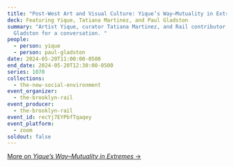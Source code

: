 ```yaml
---
title: "Post-West Art and Visual Culture: Yique’s Way–Mutuality in Extremes"
deck: Featuring Yique, Tatiana Martinez, and Paul Gladston
summary: "Artist Yique, curator Tatiana Martinez, and Rail contributor Paul
  Gladston for a conversation. "
people:
  - person: yique
  - person: paul-gladston
date: 2024-05-20T11:00:00-0500
end_date: 2024-05-20T12:30:00-0500
series: 1070
collections:
  - the-new-social-environment
event_organizer:
  - the-brooklyn-rail
event_producer:
  - the-brooklyn-rail
event_id: recYj7EYPbfTqaqey
event_platform:
  - zoom
soldout: false
---
```

[M﻿ore on *Yique’s Way–Mutuality in Extremes* →](https://www.instagram.com/thewayexhibition?igsh=b2p3cmRpZGRkZXNw&utm_source=qr)